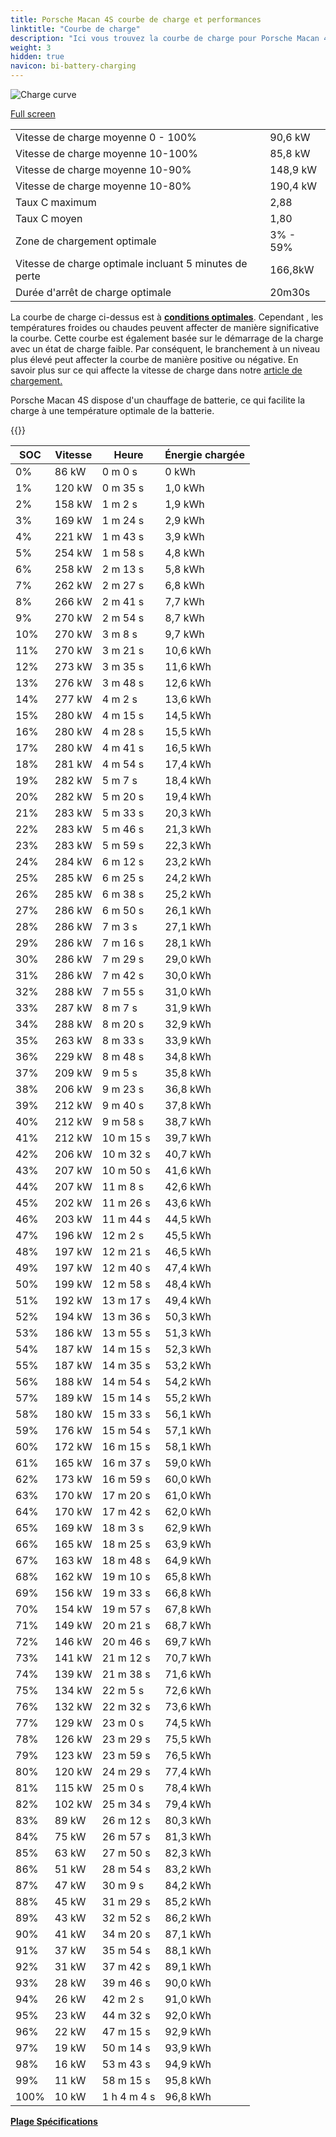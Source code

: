 ```yaml
---
title: Porsche Macan 4S courbe de charge et performances
linktitle: "Courbe de charge"
description: "Ici vous trouvez la courbe de charge pour Porsche Macan 4S."
weight: 3
hidden: true
navicon: bi-battery-charging
---
```

<!-- markdownlint-disable MD033 -->
<img src="/images/models/porsche/macan/macan_4s/chargingcurve.svg" alt="Charge curve" class="img-fluid">

[Full screen](/images/models/porsche/macan/macan_4s/chargingcurve.svg)


<table class="table table-striped border">
<tbody>
<tr>
<td>Vitesse de charge moyenne 0 - 100%</td><td>90,6 kW</td>
</tr>
<tr>
<td>Vitesse de charge moyenne 10-100%</td><td>85,8 kW</td>
</tr>
<tr>
<td>Vitesse de charge moyenne 10-90%</td><td>148,9 kW</td>
</tr>
<tr>
<td>Vitesse de charge moyenne 10-80%</td><td>190,4 kW</td>
</tr>
<tr>
<td>Taux C maximum</td><td>2,88</td>
</tr>
<tr>
<td>Taux C moyen</td><td>1,80</td>
</tr>
<tr>
<td>Zone de chargement optimale</td><td>3% - 59%</td>
</tr>
<tr>
<td>Vitesse de charge optimale incluant 5 minutes de perte</td><td>166,8kW</td>
</tr>
<tr>
<td>Durée d'arrêt de charge optimale</td><td>20m30s</td>
</tr>
</tbody>
</table>


La courbe de charge ci-dessus est à **[conditions optimales](../../../../../technology/battery/charging/#temperature)**. Cependant , les températures froides ou chaudes peuvent affecter de manière significative la courbe. Cette courbe est également basée sur le démarrage de la charge avec un état de charge faible. Par conséquent, le branchement à un niveau plus élevé peut affecter la courbe de manière positive ou négative. En savoir plus sur ce qui affecte la vitesse de charge dans notre [article de chargement.](../../../../../technology/battery/charging/)


Porsche Macan 4S dispose d'un chauffage de batterie, ce qui facilite la charge à une température optimale de la batterie.


{{<evkxdisplayaddarticle />}}
<table class="table table-striped border">
<thead>
<tr><th>SOC</th><th>Vitesse</th><th>Heure</th><th>Énergie chargée</th></tr>
</thead>
<tbody>
<tr>
<td>0%</td><td>86 kW</td><td> 0 m 0 s </td><td>0 kWh </td>
</tr>
<tr>
<td>1%</td><td>120 kW</td><td> 0 m 35 s </td><td>1,0 kWh </td>
</tr>
<tr>
<td>2%</td><td>158 kW</td><td> 1 m 2 s </td><td>1,9 kWh </td>
</tr>
<tr>
<td>3%</td><td>169 kW</td><td> 1 m 24 s </td><td>2,9 kWh </td>
</tr>
<tr>
<td>4%</td><td>221 kW</td><td> 1 m 43 s </td><td>3,9 kWh </td>
</tr>
<tr>
<td>5%</td><td>254 kW</td><td> 1 m 58 s </td><td>4,8 kWh </td>
</tr>
<tr>
<td>6%</td><td>258 kW</td><td> 2 m 13 s </td><td>5,8 kWh </td>
</tr>
<tr>
<td>7%</td><td>262 kW</td><td> 2 m 27 s </td><td>6,8 kWh </td>
</tr>
<tr>
<td>8%</td><td>266 kW</td><td> 2 m 41 s </td><td>7,7 kWh </td>
</tr>
<tr>
<td>9%</td><td>270 kW</td><td> 2 m 54 s </td><td>8,7 kWh </td>
</tr>
<tr>
<td>10%</td><td>270 kW</td><td> 3 m 8 s </td><td>9,7 kWh </td>
</tr>
<tr>
<td>11%</td><td>270 kW</td><td> 3 m 21 s </td><td>10,6 kWh </td>
</tr>
<tr>
<td>12%</td><td>273 kW</td><td> 3 m 35 s </td><td>11,6 kWh </td>
</tr>
<tr>
<td>13%</td><td>276 kW</td><td> 3 m 48 s </td><td>12,6 kWh </td>
</tr>
<tr>
<td>14%</td><td>277 kW</td><td> 4 m 2 s </td><td>13,6 kWh </td>
</tr>
<tr>
<td>15%</td><td>280 kW</td><td> 4 m 15 s </td><td>14,5 kWh </td>
</tr>
<tr>
<td>16%</td><td>280 kW</td><td> 4 m 28 s </td><td>15,5 kWh </td>
</tr>
<tr>
<td>17%</td><td>280 kW</td><td> 4 m 41 s </td><td>16,5 kWh </td>
</tr>
<tr>
<td>18%</td><td>281 kW</td><td> 4 m 54 s </td><td>17,4 kWh </td>
</tr>
<tr>
<td>19%</td><td>282 kW</td><td> 5 m 7 s </td><td>18,4 kWh </td>
</tr>
<tr>
<td>20%</td><td>282 kW</td><td> 5 m 20 s </td><td>19,4 kWh </td>
</tr>
<tr>
<td>21%</td><td>283 kW</td><td> 5 m 33 s </td><td>20,3 kWh </td>
</tr>
<tr>
<td>22%</td><td>283 kW</td><td> 5 m 46 s </td><td>21,3 kWh </td>
</tr>
<tr>
<td>23%</td><td>283 kW</td><td> 5 m 59 s </td><td>22,3 kWh </td>
</tr>
<tr>
<td>24%</td><td>284 kW</td><td> 6 m 12 s </td><td>23,2 kWh </td>
</tr>
<tr>
<td>25%</td><td>285 kW</td><td> 6 m 25 s </td><td>24,2 kWh </td>
</tr>
<tr>
<td>26%</td><td>285 kW</td><td> 6 m 38 s </td><td>25,2 kWh </td>
</tr>
<tr>
<td>27%</td><td>286 kW</td><td> 6 m 50 s </td><td>26,1 kWh </td>
</tr>
<tr>
<td>28%</td><td>286 kW</td><td> 7 m 3 s </td><td>27,1 kWh </td>
</tr>
<tr>
<td>29%</td><td>286 kW</td><td> 7 m 16 s </td><td>28,1 kWh </td>
</tr>
<tr>
<td>30%</td><td>286 kW</td><td> 7 m 29 s </td><td>29,0 kWh </td>
</tr>
<tr>
<td>31%</td><td>286 kW</td><td> 7 m 42 s </td><td>30,0 kWh </td>
</tr>
<tr>
<td>32%</td><td>288 kW</td><td> 7 m 55 s </td><td>31,0 kWh </td>
</tr>
<tr>
<td>33%</td><td>287 kW</td><td> 8 m 7 s </td><td>31,9 kWh </td>
</tr>
<tr>
<td>34%</td><td>288 kW</td><td> 8 m 20 s </td><td>32,9 kWh </td>
</tr>
<tr>
<td>35%</td><td>263 kW</td><td> 8 m 33 s </td><td>33,9 kWh </td>
</tr>
<tr>
<td>36%</td><td>229 kW</td><td> 8 m 48 s </td><td>34,8 kWh </td>
</tr>
<tr>
<td>37%</td><td>209 kW</td><td> 9 m 5 s </td><td>35,8 kWh </td>
</tr>
<tr>
<td>38%</td><td>206 kW</td><td> 9 m 23 s </td><td>36,8 kWh </td>
</tr>
<tr>
<td>39%</td><td>212 kW</td><td> 9 m 40 s </td><td>37,8 kWh </td>
</tr>
<tr>
<td>40%</td><td>212 kW</td><td> 9 m 58 s </td><td>38,7 kWh </td>
</tr>
<tr>
<td>41%</td><td>212 kW</td><td> 10 m 15 s </td><td>39,7 kWh </td>
</tr>
<tr>
<td>42%</td><td>206 kW</td><td> 10 m 32 s </td><td>40,7 kWh </td>
</tr>
<tr>
<td>43%</td><td>207 kW</td><td> 10 m 50 s </td><td>41,6 kWh </td>
</tr>
<tr>
<td>44%</td><td>207 kW</td><td> 11 m 8 s </td><td>42,6 kWh </td>
</tr>
<tr>
<td>45%</td><td>202 kW</td><td> 11 m 26 s </td><td>43,6 kWh </td>
</tr>
<tr>
<td>46%</td><td>203 kW</td><td> 11 m 44 s </td><td>44,5 kWh </td>
</tr>
<tr>
<td>47%</td><td>196 kW</td><td> 12 m 2 s </td><td>45,5 kWh </td>
</tr>
<tr>
<td>48%</td><td>197 kW</td><td> 12 m 21 s </td><td>46,5 kWh </td>
</tr>
<tr>
<td>49%</td><td>197 kW</td><td> 12 m 40 s </td><td>47,4 kWh </td>
</tr>
<tr>
<td>50%</td><td>199 kW</td><td> 12 m 58 s </td><td>48,4 kWh </td>
</tr>
<tr>
<td>51%</td><td>192 kW</td><td> 13 m 17 s </td><td>49,4 kWh </td>
</tr>
<tr>
<td>52%</td><td>194 kW</td><td> 13 m 36 s </td><td>50,3 kWh </td>
</tr>
<tr>
<td>53%</td><td>186 kW</td><td> 13 m 55 s </td><td>51,3 kWh </td>
</tr>
<tr>
<td>54%</td><td>187 kW</td><td> 14 m 15 s </td><td>52,3 kWh </td>
</tr>
<tr>
<td>55%</td><td>187 kW</td><td> 14 m 35 s </td><td>53,2 kWh </td>
</tr>
<tr>
<td>56%</td><td>188 kW</td><td> 14 m 54 s </td><td>54,2 kWh </td>
</tr>
<tr>
<td>57%</td><td>189 kW</td><td> 15 m 14 s </td><td>55,2 kWh </td>
</tr>
<tr>
<td>58%</td><td>180 kW</td><td> 15 m 33 s </td><td>56,1 kWh </td>
</tr>
<tr>
<td>59%</td><td>176 kW</td><td> 15 m 54 s </td><td>57,1 kWh </td>
</tr>
<tr>
<td>60%</td><td>172 kW</td><td> 16 m 15 s </td><td>58,1 kWh </td>
</tr>
<tr>
<td>61%</td><td>165 kW</td><td> 16 m 37 s </td><td>59,0 kWh </td>
</tr>
<tr>
<td>62%</td><td>173 kW</td><td> 16 m 59 s </td><td>60,0 kWh </td>
</tr>
<tr>
<td>63%</td><td>170 kW</td><td> 17 m 20 s </td><td>61,0 kWh </td>
</tr>
<tr>
<td>64%</td><td>170 kW</td><td> 17 m 42 s </td><td>62,0 kWh </td>
</tr>
<tr>
<td>65%</td><td>169 kW</td><td> 18 m 3 s </td><td>62,9 kWh </td>
</tr>
<tr>
<td>66%</td><td>165 kW</td><td> 18 m 25 s </td><td>63,9 kWh </td>
</tr>
<tr>
<td>67%</td><td>163 kW</td><td> 18 m 48 s </td><td>64,9 kWh </td>
</tr>
<tr>
<td>68%</td><td>162 kW</td><td> 19 m 10 s </td><td>65,8 kWh </td>
</tr>
<tr>
<td>69%</td><td>156 kW</td><td> 19 m 33 s </td><td>66,8 kWh </td>
</tr>
<tr>
<td>70%</td><td>154 kW</td><td> 19 m 57 s </td><td>67,8 kWh </td>
</tr>
<tr>
<td>71%</td><td>149 kW</td><td> 20 m 21 s </td><td>68,7 kWh </td>
</tr>
<tr>
<td>72%</td><td>146 kW</td><td> 20 m 46 s </td><td>69,7 kWh </td>
</tr>
<tr>
<td>73%</td><td>141 kW</td><td> 21 m 12 s </td><td>70,7 kWh </td>
</tr>
<tr>
<td>74%</td><td>139 kW</td><td> 21 m 38 s </td><td>71,6 kWh </td>
</tr>
<tr>
<td>75%</td><td>134 kW</td><td> 22 m 5 s </td><td>72,6 kWh </td>
</tr>
<tr>
<td>76%</td><td>132 kW</td><td> 22 m 32 s </td><td>73,6 kWh </td>
</tr>
<tr>
<td>77%</td><td>129 kW</td><td> 23 m 0 s </td><td>74,5 kWh </td>
</tr>
<tr>
<td>78%</td><td>126 kW</td><td> 23 m 29 s </td><td>75,5 kWh </td>
</tr>
<tr>
<td>79%</td><td>123 kW</td><td> 23 m 59 s </td><td>76,5 kWh </td>
</tr>
<tr>
<td>80%</td><td>120 kW</td><td> 24 m 29 s </td><td>77,4 kWh </td>
</tr>
<tr>
<td>81%</td><td>115 kW</td><td> 25 m 0 s </td><td>78,4 kWh </td>
</tr>
<tr>
<td>82%</td><td>102 kW</td><td> 25 m 34 s </td><td>79,4 kWh </td>
</tr>
<tr>
<td>83%</td><td>89 kW</td><td> 26 m 12 s </td><td>80,3 kWh </td>
</tr>
<tr>
<td>84%</td><td>75 kW</td><td> 26 m 57 s </td><td>81,3 kWh </td>
</tr>
<tr>
<td>85%</td><td>63 kW</td><td> 27 m 50 s </td><td>82,3 kWh </td>
</tr>
<tr>
<td>86%</td><td>51 kW</td><td> 28 m 54 s </td><td>83,2 kWh </td>
</tr>
<tr>
<td>87%</td><td>47 kW</td><td> 30 m 9 s </td><td>84,2 kWh </td>
</tr>
<tr>
<td>88%</td><td>45 kW</td><td> 31 m 29 s </td><td>85,2 kWh </td>
</tr>
<tr>
<td>89%</td><td>43 kW</td><td> 32 m 52 s </td><td>86,2 kWh </td>
</tr>
<tr>
<td>90%</td><td>41 kW</td><td> 34 m 20 s </td><td>87,1 kWh </td>
</tr>
<tr>
<td>91%</td><td>37 kW</td><td> 35 m 54 s </td><td>88,1 kWh </td>
</tr>
<tr>
<td>92%</td><td>31 kW</td><td> 37 m 42 s </td><td>89,1 kWh </td>
</tr>
<tr>
<td>93%</td><td>28 kW</td><td> 39 m 46 s </td><td>90,0 kWh </td>
</tr>
<tr>
<td>94%</td><td>26 kW</td><td> 42 m 2 s </td><td>91,0 kWh </td>
</tr>
<tr>
<td>95%</td><td>23 kW</td><td> 44 m 32 s </td><td>92,0 kWh </td>
</tr>
<tr>
<td>96%</td><td>22 kW</td><td> 47 m 15 s </td><td>92,9 kWh </td>
</tr>
<tr>
<td>97%</td><td>19 kW</td><td> 50 m 14 s </td><td>93,9 kWh </td>
</tr>
<tr>
<td>98%</td><td>16 kW</td><td> 53 m 43 s </td><td>94,9 kWh </td>
</tr>
<tr>
<td>99%</td><td>11 kW</td><td> 58 m 15 s </td><td>95,8 kWh </td>
</tr>
<tr>
<td>100%</td><td>10 kW</td><td>1 h 4 m 4 s </td><td>96,8 kWh </td>
</tr>
</tbody>
</table>

<div class="mt-3 mb-3">
<a href="../rangeandconsumption/" class="text-decoration-none text-black">
<strong><i class="bi-arrow-left"></i> Plage </strong>
</a>
<a href="../specifications/" class="text-decoration-none text-black float-end">
<strong>Spécifications <i class="bi-arrow-right"></i></strong>
</a>
</div>
